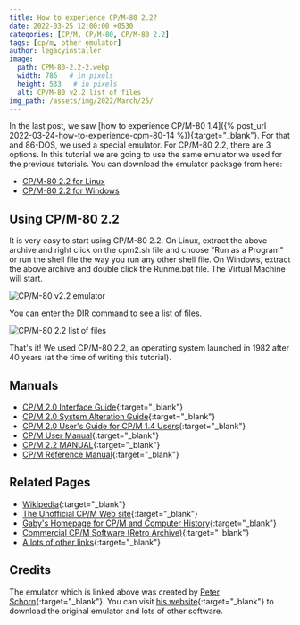```yaml
---
title: How to experience CP/M-80 2.2?
date: 2022-03-25 12:00:00 +0530
categories: [CP/M, CP/M-80, CP/M-80 2.2]
tags: [cp/m, other emulator]
author: legacyinstaller
image:
  path: CPM-80-2.2-2.webp
  width: 786   # in pixels
  height: 533   # in pixels
  alt: CP/M-80 v2.2 list of files
img_path: /assets/img/2022/March/25/
---
```


In the last post, we saw [how to experience CP/M-80 1.4]({% post_url 2022-03-24-how-to-experience-cpm-80-14 %}){:target="_blank"}. For that and 86-DOS, we used a special emulator. For CP/M-80 2.2, there are 3 options. In this tutorial we are going to use the same emulator we used for the previous tutorials. You can download the emulator package from here:

- [CP/M-80 2.2 for Linux](https://archive.org/download/cpm-80-v2.2-linux/CPM80v2.2onlinux.tar.xz)
- [CP/M-80 2.2 for Windows](https://archive.org/download/cpm-80-v2.2-windows/CPM80v2.2onwindows.zip)

## Using CP/M-80 2.2

It is very easy to start using CP/M-80 2.2. On Linux, extract the above archive and right click on the cpm2.sh file and choose "Run as a Program" or run the shell file the way you run any other shell file. On Windows, extract the above archive and double click the Runme.bat file. The Virtual Machine will start.

![CP/M-80 v2.2 emulator](CPM-80-2.2-1.webp)

You can enter the DIR command to see a list of files.

![CP/M-80 2.2 list of files](CPM-80-2.2-2.webp)

That's it! We used CP/M-80 2.2, an operating system launched in 1982 after 40 years (at the time of writing this tutorial).

## Manuals

- [CP/M 2.0 Interface Guide](https://web.archive.org/web/20220221170434/http://www.cpm.z80.de/randyfiles/DRI/CPM_2_0_Interface_Guide.pdf){:target="_blank"}
- [CP/M 2.0 System Alteration Guide](https://web.archive.org/web/20220221170433/http://www.cpm.z80.de/randyfiles/DRI/CPM_2_0_System_Alteration_Guide.pdf){:target="_blank"}
- [CP/M 2.0 User's Guide for CP/M 1.4 Users](https://web.archive.org/web/20220324101601/http://www.cpm.z80.de/randyfiles/DRI/CPM_2_0_UG_for_CPM_1_4_Users.pdf){:target="_blank"}
- [CP/M User Manual](https://web.archive.org/web/20200215062937/http://www.cpm.z80.de/manuals/CPMUserMan.pdf){:target="_blank"}
- [CP/M 2.2 MANUAL](https://web.archive.org/web/20220121011443/http://www.cpm.z80.de/manuals/cpm22-m.pdf){:target="_blank"}
- [CP/M Reference Manual](https://web.archive.org/web/20220324101643/http://www.cpm.z80.de/manuals/SC-CPM.pdf){:target="_blank"}

## Related Pages

- [Wikipedia](https://en.wikipedia.org/wiki/CP/M){:target="_blank"}
- [The Unofficial CP/M Web site](http://www.cpm.z80.de/){:target="_blank"}
- [Gaby's Homepage for CP/M and Computer History](http://z80.de/ehome.htm){:target="_blank"}
- [Commercial CP/M Software (Retro Archive)](http://www.retroarchive.org/cpm){:target="_blank"}
- [A lots of other links](http://z80.de/ecpmlink.htm){:target="_blank"}

## Credits

The emulator which is linked above was created by [Peter Schorn](mailto:peter.schorn@acm.org){:target="_blank"}. You can visit [his website](https://schorn.ch/altair.html){:target="_blank"} to download the original emulator and lots of other software.
